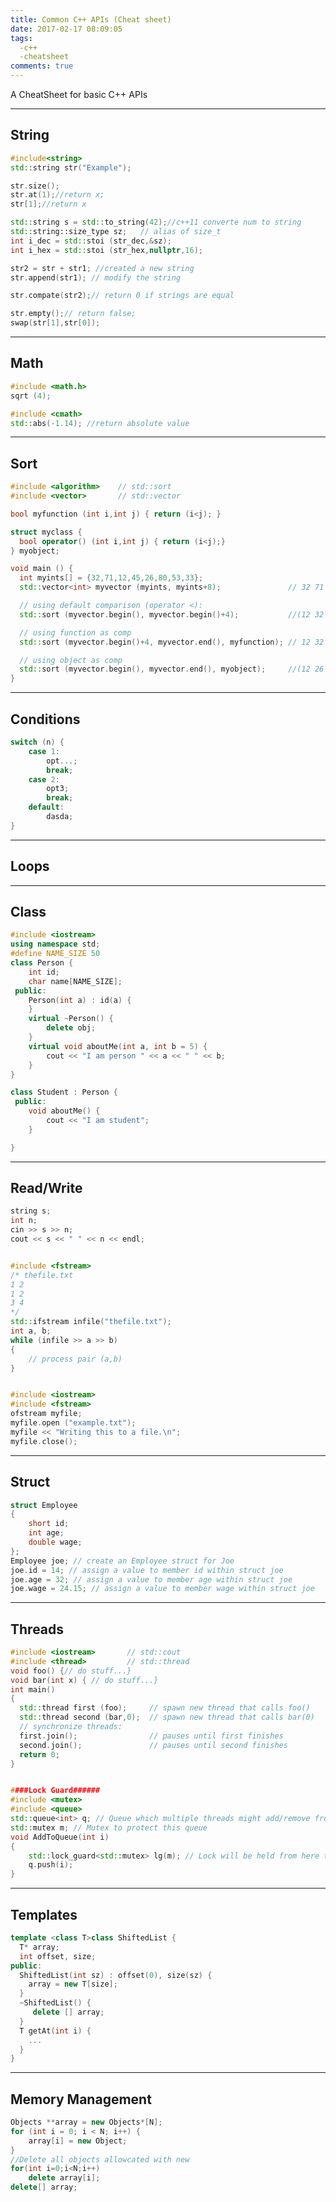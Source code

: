 ```yaml
---
title: Common C++ APIs (Cheat sheet)
date: 2017-02-17 08:09:05
tags:
  -c++
  -cheatsheet
comments: true
---
```

A CheatSheet for basic C++ APIs
<!-- more -->
-------------------------------------------------------
## String
```cpp
#include<string>
std::string str("Example");

str.size();
str.at(1);//return x;
str[1];//return x

std::string s = std::to_string(42);//c++11 converte num to string
std::string::size_type sz;   // alias of size_t
int i_dec = std::stoi (str_dec,&sz);
int i_hex = std::stoi (str_hex,nullptr,16);

str2 = str + str1; //created a new string
str.append(str1); // modify the string

str.compate(str2);// return 0 if strings are equal

str.empty();// return false;
swap(str[1],str[0]);
```
-------------------------------------------------------
## Math
```cpp
#include <math.h>
sqrt (4);

#include <cmath>  
std::abs(-1.14); //return absolute value
```
-------------------------------------------------------
## Sort
```cpp
#include <algorithm>    // std::sort
#include <vector>       // std::vector

bool myfunction (int i,int j) { return (i<j); }

struct myclass {
  bool operator() (int i,int j) { return (i<j);}
} myobject;

void main () {
  int myints[] = {32,71,12,45,26,80,53,33};
  std::vector<int> myvector (myints, myints+8);               // 32 71 12 45 26 80 53 33

  // using default comparison (operator <):
  std::sort (myvector.begin(), myvector.begin()+4);           //(12 32 45 71)26 80 53 33

  // using function as comp
  std::sort (myvector.begin()+4, myvector.end(), myfunction); // 12 32 45 71(26 33 53 80)

  // using object as comp
  std::sort (myvector.begin(), myvector.end(), myobject);     //(12 26 32 33 45 53 71 80)
}
```
-------------------------------------------------------
## Conditions
```cpp
switch (n) {
    case 1: 
        opt...;
        break;
    case 2:
        opt3;
        break;
    default: 
        dasda;
}
```
-------------------------------------------------------
## Loops
-------------------------------------------------------
## Class
```cpp
#include <iostream>
using namespace std;
#define NAME_SIZE 50
class Person {
    int id;
    char name[NAME_SIZE];
 public:
    Person(int a) : id(a) {
    }
    virtual ~Person() {
        delete obj;
    }
    virtual void aboutMe(int a, int b = 5) {
        cout << "I am person " << a << " " << b;
    }
}

class Student : Person {
 public:
    void aboutMe() {
        cout << "I am student";
    }

}
```
-------------------------------------------------------
## Read/Write
```cpp
string s;
int n;
cin >> s >> n;
cout << s << " " << n << endl;


#include <fstream>
/* thefile.txt
1 2 
1 2
3 4
*/
std::ifstream infile("thefile.txt");  
int a, b;
while (infile >> a >> b)
{
    // process pair (a,b)
}


#include <iostream>
#include <fstream>
ofstream myfile;
myfile.open ("example.txt");
myfile << "Writing this to a file.\n";
myfile.close();


```
-------------------------------------------------------
## Struct
```cpp
struct Employee
{
    short id;
    int age;
    double wage;
};
Employee joe; // create an Employee struct for Joe
joe.id = 14; // assign a value to member id within struct joe
joe.age = 32; // assign a value to member age within struct joe
joe.wage = 24.15; // assign a value to member wage within struct joe
```
-------------------------------------------------------
## Threads
```cpp
#include <iostream>       // std::cout
#include <thread>         // std::thread
void foo() {// do stuff...}
void bar(int x) { // do stuff...}
int main() 
{
  std::thread first (foo);     // spawn new thread that calls foo()
  std::thread second (bar,0);  // spawn new thread that calls bar(0)
  // synchronize threads:
  first.join();                // pauses until first finishes
  second.join();               // pauses until second finishes
  return 0;
}


####Lock Guard######
#include <mutex>
#include <queue> 
std::queue<int> q; // Queue which multiple threads might add/remove from
std::mutex m; // Mutex to protect this queue
void AddToQueue(int i)
{
    std::lock_guard<std::mutex> lg(m); // Lock will be held from here to end of function
    q.push(i);
}
```
-------------------------------------------------------
## Templates
```cpp
template <class T>class ShiftedList {
  T* array;
  int offset, size;
public:
  ShiftedList(int sz) : offset(0), size(sz) {
    array = new T[size];
  }
  ~ShiftedList() {
     delete [] array;
  }
  T getAt(int i) {
    ...
  }
}
```
-------------------------------------------------------
## Memory Management
```cpp
Objects **array = new Objects*[N];
for (int i = 0; i < N; i++) { 
    array[i] = new Object;
}
//Delete all objects allowcated with new
for(int i=0;i<N;i++)
    delete array[i];
delete[] array;
```
